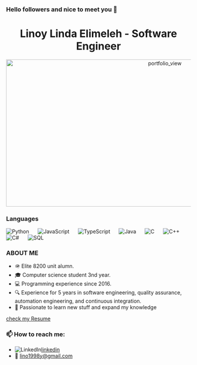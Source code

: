 ### Hello followers and nice to meet you 👋 
<h1 style="text-align:center">Linoy Linda Elimeleh - Software Engineer</h1>

<img style="text-align:center" width="850" height="400" alt="portfolio_view" src="https://media.giphy.com/media/l378b9LcC3cclsY2A/giphy.gif">

### Languages
![Python](https://img.shields.io/redmine/plugin/stars/redmine_xlsx_format_issue_exporter?color=ff69b4&label=Python&logo=Python&style=for-the-badge)
&nbsp;&nbsp;&nbsp;&nbsp;
![JavaScript](https://img.shields.io/redmine/plugin/stars/redmine_xlsx_format_issue_exporter?color=ff69b4&label=JavaScript&logo=JavaScript&style=for-the-badge)
&nbsp;&nbsp;&nbsp;&nbsp;
![TypeScript](https://img.shields.io/redmine/plugin/stars/redmine_xlsx_format_issue_exporter?color=ff69b4&label=TypeScript&logo=TypeScript&style=for-the-badge)
&nbsp;&nbsp;&nbsp;&nbsp;
![Java](https://img.shields.io/redmine/plugin/stars/redmine_xlsx_format_issue_exporter?color=ff69b4&label=Java&logo=Java&style=for-the-badge)
&nbsp;&nbsp;&nbsp;&nbsp;
![C](https://img.shields.io/redmine/plugin/stars/redmine_xlsx_format_issue_exporter?color=ff69b4&label=C&logo=C&style=for-the-badge)
&nbsp;&nbsp;&nbsp;&nbsp;
![C++](https://img.shields.io/redmine/plugin/stars/redmine_xlsx_format_issue_exporter?color=ff69b4&label=C%2B%2B&logo=C%2B%2B&style=for-the-badge)
&nbsp;&nbsp;&nbsp;&nbsp;
![C#](https://img.shields.io/redmine/plugin/stars/redmine_xlsx_format_issue_exporter?color=ff69b4&label=C%23&logo=C%23&style=for-the-badge)
&nbsp;&nbsp;&nbsp;&nbsp;
![SQL](https://img.shields.io/redmine/plugin/stars/redmine_xlsx_format_issue_exporter?color=ff69b4&label=SQL&logo=SQL&style=for-the-badge)


### ABOUT ME
- 🪖 Elite 8200 unit alumn.
- 🎓 Computer science student 3nd year.
- 💻 Programming experience since 2016.
- 🔍 Experience for 5 years in software engineering, quality assurance, automation engineering, and continuous integration.
- 🧠 Passionate to learn new stuff and expand my knowledge

<a href ="https://drive.google.com/file/d/1bEaaysEsqVFa_s5yJAQ_bNtuOOVLehDH/view?usp=sharing">check my Resume</a> 

### 📫 How to reach me: 
- ![LinkedIn](https://img.shields.io/twitter/url?color=blue&label=linkedIn&logo=linkedIn&style=for-the-badge&url=https%3A%2F%2Fwww.linkedin.com%2Fin%2Flinoy-elimeleh-b9745b17a%2F)<a href ="https://www.linkedin.com/in/linoy-elimeleh-b9745b17a/">linkedin</a>
- <g-emoji class="g-emoji" alias="incoming_envelope" fallback-src="https://github.githubassets.com/images/icons/emoji/unicode/1f4e8.png">📨</g-emoji> lino1998y@gmail.com

